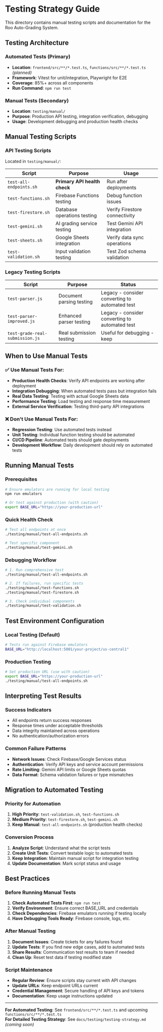 # Testing Strategy Guide

This directory contains manual testing scripts and documentation for the Roo Auto-Grading System.

## Testing Architecture

### Automated Tests (Primary)
- **Location**: `frontend/src/**/*.test.ts`, `functions/src/**/*.test.ts` *(planned)*
- **Framework**: Vitest for unit/integration, Playwright for E2E
- **Coverage**: 85%+ across all components
- **Run Command**: `npm run test`

### Manual Tests (Secondary)
- **Location**: `testing/manual/`
- **Purpose**: Production API testing, integration verification, debugging
- **Usage**: Development debugging and production health checks

## Manual Testing Scripts

### API Testing Scripts
Located in `testing/manual/`:

| Script | Purpose | Usage |
|--------|---------|-------|
| `test-all-endpoints.sh` | **Primary API health check** | Run after deployments |
| `test-functions.sh` | Firebase Functions testing | Debug function issues |
| `test-firestore.sh` | Database operations testing | Verify Firestore connectivity |
| `test-gemini.sh` | AI grading service testing | Test Gemini API integration |
| `test-sheets.sh` | Google Sheets integration | Verify data sync operations |
| `test-validation.sh` | Input validation testing | Test Zod schema validation |

### Legacy Testing Scripts
| Script | Purpose | Status |
|--------|---------|--------|
| `test-parser.js` | Document parsing testing | Legacy - consider converting to automated test |
| `test-parser-improved.js` | Enhanced parser testing | Legacy - consider converting to automated test |
| `test-grade-real-submission.js` | Real submission testing | Useful for debugging - keep |

## When to Use Manual Tests

### ✅ **Use Manual Tests For**:
- **Production Health Checks**: Verify API endpoints are working after deployment
- **Integration Debugging**: When automated tests pass but integration fails
- **Real Data Testing**: Testing with actual Google Sheets data
- **Performance Testing**: Load testing and response time measurement
- **External Service Verification**: Testing third-party API integrations

### ❌ **Don't Use Manual Tests For**:
- **Regression Testing**: Use automated tests instead
- **Unit Testing**: Individual function testing should be automated
- **CI/CD Pipeline**: Automated tests should gate deployments
- **Development Workflow**: Daily development should rely on automated tests

## Running Manual Tests

### Prerequisites
```bash
# Ensure emulators are running for local testing
npm run emulators

# Or test against production (with caution)
export BASE_URL="https://your-production-url"
```

### Quick Health Check
```bash
# Test all endpoints at once
./testing/manual/test-all-endpoints.sh

# Test specific component
./testing/manual/test-gemini.sh
```

### Debugging Workflow
```bash
# 1. Run comprehensive test
./testing/manual/test-all-endpoints.sh

# 2. If failures, run specific tests
./testing/manual/test-functions.sh
./testing/manual/test-firestore.sh

# 3. Check individual components
./testing/manual/test-validation.sh
```

## Test Environment Configuration

### Local Testing (Default)
```bash
# Tests run against Firebase emulators
BASE_URL="http://localhost:5001/your-project/us-central1"
```

### Production Testing
```bash
# Set production URL (use with caution)
export BASE_URL="https://your-production-url"
./testing/manual/test-all-endpoints.sh
```

## Interpreting Test Results

### Success Indicators
- All endpoints return success responses
- Response times under acceptable thresholds
- Data integrity maintained across operations
- No authentication/authorization errors

### Common Failure Patterns
- **Network Issues**: Check Firebase/Google Services status
- **Authentication**: Verify API keys and service account permissions
- **Rate Limiting**: Gemini API limits or Google Sheets quotas
- **Data Format**: Schema validation failures or type mismatches

## Migration to Automated Testing

### Priority for Automation
1. **High Priority**: `test-validation.sh`, `test-functions.sh`
2. **Medium Priority**: `test-firestore.sh`, `test-gemini.sh`
3. **Keep Manual**: `test-all-endpoints.sh` (production health checks)

### Conversion Process
1. **Analyze Script**: Understand what the script tests
2. **Create Unit Tests**: Convert testable logic to automated tests
3. **Keep Integration**: Maintain manual script for integration testing
4. **Update Documentation**: Mark script status and usage

## Best Practices

### Before Running Manual Tests
1. **Check Automated Tests First**: `npm run test`
2. **Verify Environment**: Ensure correct BASE_URL and credentials
3. **Check Dependencies**: Firebase emulators running if testing locally
4. **Have Debugging Tools Ready**: Firebase console, logs, etc.

### After Manual Testing
1. **Document Issues**: Create tickets for any failures found
2. **Update Tests**: If you find new edge cases, add to automated tests
3. **Share Results**: Communication test results to team if needed
4. **Clean Up**: Reset test data if testing modified state

### Script Maintenance
- **Regular Review**: Ensure scripts stay current with API changes
- **Update URLs**: Keep endpoint URLs current
- **Credential Management**: Secure handling of API keys and tokens
- **Documentation**: Keep usage instructions updated

---

**For Automated Testing**: See `frontend/src/**/*.test.ts` and upcoming `functions/src/**/*.test.ts`  
**For Detailed Testing Strategy**: See `docs/testing/testing-strategy.md` *(coming soon)*